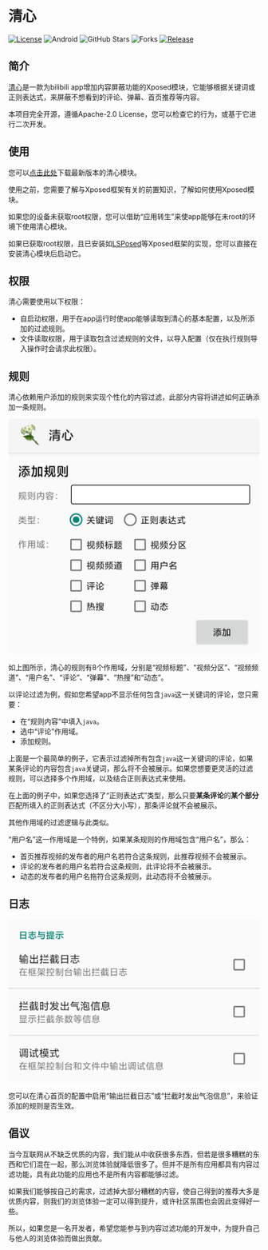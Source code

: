 # 清心
[![License](https://img.shields.io/github/license/kosaka-bun/Qingxin?label=License&color=brightgreen)](https://github.com/kosaka-bun/Qingxin/blob/master/LICENSE)
![Android](https://img.shields.io/badge/Android-7.0-green?color=brightgreen&logo=Android)
![GitHub Stars](https://img.shields.io/github/stars/kosaka-bun/Qingxin?label=Stars&logo=GitHub)
![Forks](https://img.shields.io/github/forks/kosaka-bun/Qingxin?label=Forks&logo=GitHub)
[![Release](https://img.shields.io/github/release/kosaka-bun/Qingxin.svg?label=Release&logo=GitHub)](https://github.com/kosaka-bun/Qingxin/releases)

## 简介
[清心](https://bbs.mihoyo.com/ys/obc/content/751/detail?bbs_presentation_style=no_header)是一款为bilibili app增加内容屏蔽功能的Xposed模块，它能够根据关键词或正则表达式，来屏蔽不想看到的评论、弹幕、首页推荐等内容。

本项目完全开源，遵循Apache-2.0 License，您可以检查它的行为，或基于它进行二次开发。

## 使用
您可以[点击此处](https://github.com/kosaka-bun/Qingxin/releases/latest)下载最新版本的清心模块。

使用之前，您需要了解与Xposed框架有关的前置知识，了解如何使用Xposed模块。

如果您的设备未获取root权限，您可以借助“应用转生”来使app能够在未root的环境下使用清心模块。

如果已获取root权限，且已安装如[LSPosed](https://github.com/LSPosed/LSPosed)等Xposed框架的实现，您可以直接在安装清心模块后启动它。

## 权限
清心需要使用以下权限：
- 自启动权限，用于在app运行时使app能够读取到清心的基本配置，以及所添加的过滤规则。
- 文件读取权限，用于读取包含过滤规则的文件，以导入配置（仅在执行规则导入操作时会请求此权限）。

## 规则
清心依赖用户添加的规则来实现个性化的内容过滤，此部分内容将讲述如何正确添加一条规则。

![添加规则](./docs/image/add_rule.jpg)

如上图所示，清心的规则有8个作用域，分别是“视频标题”、“视频分区”、“视频频道”、“用户名”、“评论”、“弹幕”、“热搜”和“动态”。

以评论过滤为例，假如您希望app不显示任何包含`java`这一关键词的评论，您只需要：
- 在“规则内容”中填入`java`。
- 选中“评论”作用域。
- 添加规则。

上面是一个最简单的例子，它表示过滤掉所有包含`java`这一关键词的评论，如果某条评论的内容包含`java`关键词，那么将不会被展示。如果您想要更灵活的过滤规则，可以选择多个作用域，以及结合正则表达式来使用。

在上面的例子中，如果您选择了“正则表达式”类型，那么只要**某条评论**的**某个部分**匹配所填入的正则表达式（不区分大小写），那条评论就不会被展示。

其他作用域的过滤逻辑与此类似。

“用户名”这一作用域是一个特例，如果某条规则的作用域包含“用户名”，那么：
- 首页推荐视频的发布者的用户名若符合这条规则，此推荐视频不会被展示。
- 评论的发布者的用户名若符合这条规则，此评论将不会被展示。
- 动态的发布者的用户名拖符合这条规则，此动态将不会被展示。

## 日志
![日志配置](./docs/image/log_prefs.jpg)

您可以在清心首页的配置中启用“输出拦截日志”或“拦截时发出气泡信息”，来验证添加的规则是否生效。

## 倡议
当今互联网从不缺乏优质的内容，我们能从中收获很多东西，但若是很多糟糕的东西和它们混在一起，那么浏览体验就降低很多了。但并不是所有应用都具有内容过滤功能，具有此功能的应用也不是所有内容都能够过滤。

如果我们能够按自己的需求，过滤掉大部分糟糕的内容，使自己得到的推荐大多是优质内容，则我们的浏览体验一定可以得到提升，或许社区氛围也会因此变得好一些。

所以，如果您是一名开发者，希望您能参与到内容过滤功能的开发中，为提升自己与他人的浏览体验而做出贡献。